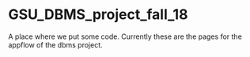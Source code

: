 # GSU_DBMS_project_fall_18
A place where we put some code.
Currently these are the pages for the appflow of the dbms project.
